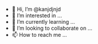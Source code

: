 - 👋 Hi, I’m @kanjdjnjd
- 👀 I’m interested in ...
- 🌱 I’m currently learning ...
- 💞️ I’m looking to collaborate on ...
- 📫 How to reach me ...

<!---
kanjdjnjd/kanjdjnjd is a ✨ special ✨ repository because its `README.md` (this file) appears on your GitHub profile.
You can click the Preview link to take a look at your changes.
--->
